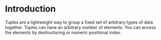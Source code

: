 # Introduction

Tuples are a lightweight way to group a fixed set of arbitrary types of data together. Tuples can have an arbitrary number of elements.
You can access the elements by destructuring or numeric positional index.
